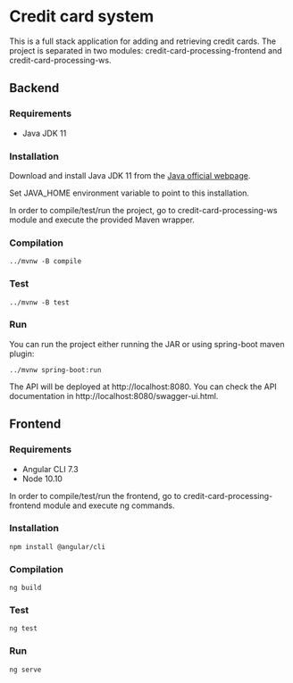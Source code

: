 # Credit card system

This is a full stack application for adding and retrieving credit cards.
The project is separated in two modules: credit-card-processing-frontend and credit-card-processing-ws.


## Backend

### Requirements

- Java JDK 11

### Installation

Download and install Java JDK 11 from the [Java official webpage](https://www.oracle.com/technetwork/java/javase/downloads/jdk11-downloads-5066655.html). 

Set JAVA_HOME environment variable to point to this installation.

In order to compile/test/run the project, go to credit-card-processing-ws module and execute the provided Maven wrapper.
### Compilation

```
../mvnw -B compile
```
### Test
```
../mvnw -B test
```

### Run
You can run the project either running the JAR or using spring-boot maven plugin:
```
../mvnw spring-boot:run
```
The API will be deployed at http://localhost:8080. You can check the API documentation in http://localhost:8080/swagger-ui.html.

## Frontend

### Requirements

- Angular CLI 7.3
- Node 10.10

In order to compile/test/run the frontend, go to credit-card-processing-frontend module and execute ng commands.

### Installation

```
npm install @angular/cli
```

### Compilation

```
ng build
```
### Test

```
ng test
```
### Run
```
ng serve
```